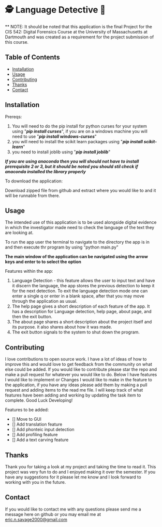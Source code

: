 # 🕵️ Language Detective 🥸

** NOTE: It should be noted that this application is the final Project for the CIS 542: Digital Forensics Course at the University of Massachusetts at Dartmouth and was created as a requirement for the project submission of this course.

## Table of Contents
- [Installation](#installation)
- [Usage](#usage)
- [Contributing](#contributing)
- [Thanks](#thanks)
- [Contact](#contact) 

## Installation
Prereqs: 
1. You will need to do the pip install for python curses for your system using "*__pip install curses__*", if you are on a windows machine you will need to use "*__pip install windows-curses__*"
2. you will need to install the scikit learn packages using "*__pip install scikit-learn__*"
3. you need to install joblib using "*__pip install joblib__*"

*__If you are using anaconda then you will should not have to install prerequisite 2 or 3, but it should be noted you should stil check if anaconda installed the library properly__*

To download the application:

Download zipped file from github and extract where you would like to and it will be runnable from there.

## Usage
The intended use of this application is to be used alongside digital evidence in which the investigator made need to check the language of the text they are looking at.

To run the app user the terminal to navigate to the directory the app is in and then execute thr program by using "python main.py"

**The main window of the application can be navigated using the arrow keys and enter to to select the option**  

Features within the app:
1. Language Detection - this feature allows the user to input text and have it discern the language, the app stores the previous detection to keep it for the next detection. To exit the language detection mode one can enter a single q or enter in a blank space, after that you may move through the application as usual.
2. The help page gives a short description of each feature of the app. It has a description for Language detection, help page, about page, and then the exit button.
3. The about page shares a short description about the project itself and its purpose. it also shares about how it was made.
4. The exit button signals to the system to shut down the program.

## Contributing
I love contributions to open source work. I have a lot of ideas of how to improve this and would love to get feedback from the community on what else could be added. If you would like to contribute please star the repo and make a pull request for whatever you would like to do. Below I have features I would like to implement or Changes I would like to make in the feature to the application, if you have any ideas please add them by making a pull request and adding items to the read me file. I will keep track of what features have been adding and working by updating the task item to complete. Good Luck Developing!

Features to be added:
- [] Move to GUI
- [] Add translation feature
- [] Add phonteic input detection
- [] Add profiling feature
- [] Add a text carving feature

## Thanks 
Thank you for taking a look at my project and taking the time to read it. This project was very fun to do and I enjoyed making it over the semester. If you have any suggestions for it please let me know and I look forward to working with you in the future.

## Contact
If you would like to contact me with any questions please send me a message here on github or you may email me at eric.n.savage2000@gmail.com
